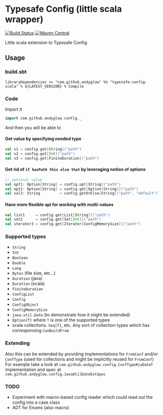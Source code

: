 # Typesafe Config (little scala wrapper)
[![Build Status](https://travis-ci.org/andyglow/typesafe-config-scala.svg)](https://travis-ci.org/andyglow/typesafe-config-scala)
[![Maven Central](https://maven-badges.herokuapp.com/maven-central/com.github.andyglow/typesafe-config-scala_2.12/badge.svg)](https://maven-badges.herokuapp.com/maven-central/com.github.andyglow/typesafe-config-scala_2.12)

Little scala extension to Typesafe Config

## Usage

### build.sbt
```
libraryDependencies += "com.github.andyglow" %% "typesafe-config-scala" % ${LATEST_VERSION} % Compile
```

### Code
Import it
```scala
import com.github.andyglow.config._
```

And then you will be able to
#### Get value by specifying needed type
```scala
val v1 = config.get[String]("path")
val v2 = config.get[Int]("path")
val v3 = config.get[FiniteDuration]("path")

```
#### Get rid of `if hasPath this else that` by leveraging notion of options
```scala
// optional value
val opt1: Option[String] = config.opt[String]("path")
val opt2: Option[String] = config.get[Option[String]]("path")
val val3: String         = config.getOrElse[String]("path", "default")
```

#### Have more flexible api for working with multi-values
```scala
val list1     = config.get[List[String]]("path")
val set2      = config.get[Set[Int]]("path")
val iterator3 = config.get[Iterator[ConfigMemorySize]]("path")
```

### Supported types
- `String`
- `Int`
- `Boolean`
- `Double`
- `Long`
- `Bytes` (file size, etc...)
- `Duration` (java)
- `Duration` (scala)
- `FiniteDuration`
- `ConfigList`
- `Config`
- `ConfigObject`
- `ConfigMemorySize`
- `java.util.Date` (to demonstrate how it might be extended)
- `Option[T]` where `T` is one of the supported types
- scala collections. `Seq[T]`, etc. Any sort of collection types which has corresponsing `CanBuildFrom`

### Extending
Also this can be extended by providing implementations for `FromConf` and/or `ConfType` 
(used for collections and might be implicitly reused for `FromConf`)
For example take a look at `com.github.andyglow.config.ConfType#juDateT` implementation 
and spec at `com.github.andyglow.config.JavaUtilDateExtSpec`

### TODO
- Experiment with macro-based config reader which could read out the config into a case class
- ADT for Enums (also macro)